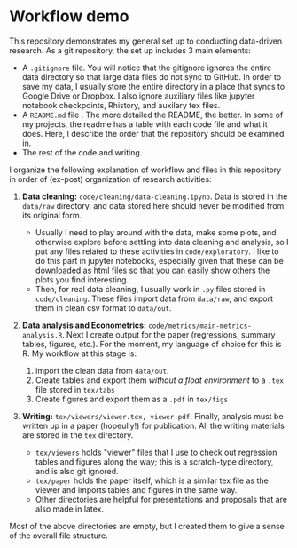 # Workflow demo

This repository demonstrates my general set up to conducting data-driven research. As a git repository, the set up includes 3 main elements:

* A ``.gitignore`` file. You will notice that the gitignore ignores the entire data directory so that large data files do not sync to GitHub. In order to save my data, I usually store the entire directory in a place that syncs to Google Drive or Dropbox. I also ignore auxiliary files like jupyter notebook checkpoints, Rhistory, and auxilary tex files.
* A ``README.md`` file . The more detailed the README, the better. In some of my projects, the readme has a table with each code file and what it does. Here, I describe the order that the repository should be examined in.
* The rest of the code and writing.

I organize the following explanation of workflow and files in this repository in order of (ex-post) organization of research activities:

1. **Data cleaning:** ``code/cleaning/data-cleaning.ipynb``. Data is stored in the ``data/raw`` directory, and data stored here should never be modified from its original form. 
	* Usually I need to play around with the data, make some plots, and otherwise explore before settling into data cleaning and analysis, so I put any files related to these activities in ``code/exploratory``. I like to do this part in jupyter notebooks, especially given that these can be downloaded as html files so that you can easily show others the plots you find interesting.
	* Then, for real data cleaning, I usually work in ``.py`` files stored in ``code/cleaning``. These files import data from ``data/raw``, and export them in clean csv format to ``data/out``.

2. **Data analysis and Econometrics:** ``code/metrics/main-metrics-analysis.R``. Next I create output for the paper (regressions, summary tables, figures, etc.). For the moment, my language of choice for this is R. My workflow at this stage is:
	1. import the clean data from ``data/out``.
	2. Create tables and export them _without a float environment_ to a ``.tex`` file stored in ``tex/tabs``
	3. Create figures and export them as a ``.pdf`` in ``tex/figs``

3. **Writing:** ``tex/viewers/viewer.tex, viewer.pdf``. Finally, analysis must be written up in a paper (hopeully!) for publication. All the writing materials are stored in the ``tex`` directory.
	* ``tex/viewers`` holds "viewer" files that I use to check out regression tables and figures along the way; this is a scratch-type directory, and is also git ignored.
	* ``tex/paper`` holds the paper itself, which is a similar tex file as the viewer and imports tables and figures in the same way. 
	* Other directories are helpful for presentations and proposals that are also made in latex.

Most of the above directories are empty, but I created them to give a sense of the overall file structure.



